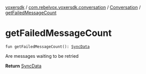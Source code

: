 [voxersdk](../../index.md) / [com.rebelvox.voxersdk.conversation](../index.md) / [Conversation](index.md) / [getFailedMessageCount](./get-failed-message-count.md)

# getFailedMessageCount

`fun getFailedMessageCount(): `[`SyncData`](../../com.rebelvox.voxersdk.synchronization/-sync-data/index.md)

Are messages waiting to be retried

**Return**
[SyncData](../../com.rebelvox.voxersdk.synchronization/-sync-data/index.md)

